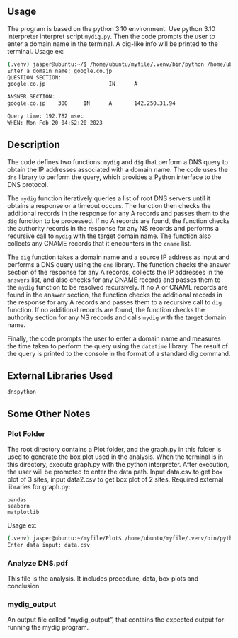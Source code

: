 ## Usage

The program is based on the python 3.10 environment. Use python 3.10 interpreter interpret script `mydig.py`. Then the code prompts the user to enter a domain name in the terminal. A dig-like info will be printed to the terminal.  Usage ex:

```bash
(.venv) jasper@ubuntu:~/$ /home/ubuntu/myfile/.venv/bin/python /home/ubuntu/myfile/mydig.py
Enter a domain name: google.co.jp
QUESTION SECTION:
google.co.jp                    IN      A

ANSWER SECTION:
google.co.jp    300     IN      A       142.250.31.94

Query time: 192.782 msec
WHEN: Mon Feb 20 04:52:20 2023
```

## Description

The code defines two functions: `mydig` and `dig` that perform a DNS query to obtain the IP addresses associated with a domain name. The code uses the `dns` library to perform the query, which provides a Python interface to the DNS protocol.

The `mydig` function iteratively queries a list of root DNS servers until it obtains a response or a timeout occurs. The function then checks the additional records in the response for any A records and passes them to the `dig` function to be processed. If no A records are found, the function checks the authority records in the response for any NS records and performs a recursive call to `mydig` with the target domain name. The function also collects any CNAME records that it encounters in the `cname` list.

The `dig` function takes a domain name and a source IP address as input and performs a DNS query using the `dns` library. The function checks the answer section of the response for any A records, collects the IP addresses in the `answers` list, and also checks for any CNAME records and passes them to the `mydig` function to be resolved recursively. If no A or CNAME records are found in the answer section, the function checks the additional records in the response for any A records and passes them to a recursive call to `dig` function. If no additional records are found, the function checks the authority section for any NS records and calls `mydig` with the target domain name.

Finally, the code prompts the user to enter a domain name and measures the time taken to perform the query using the `datetime` library. The result of the query is printed to the console in the format of a standard dig command.

## External Libraries Used

```
dnspython
```

## Some Other Notes

### Plot Folder
The root directory contains a Plot folder, and the graph.py in this folder is used to generate the box plot used in the analysis. When the terminal is in this directory, execute graph.py with the python interpreter. After execution, the user will be promoted to enter the data path. Input data.csv to get box plot of 3 sites, input data2.csv to get box plot of 2 sites. Required external libraries for graph.py:
```
pandas
seaborn
matplotlib
```
Usage ex:
```bash
(.venv) jasper@ubuntu:~/myfile/Plot$ /home/ubuntu/myfile/.venv/bin/python /home/ubuntu/myfile/Plot/graph.py
Enter data input: data.csv
```

### Analyze DNS.pdf
This file is the analysis. It includes procedure, data, box plots and conclusion.

### mydig_output
An output file called “mydig_output”, that contains the expected output for running the mydig program.
